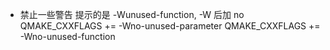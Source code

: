 

* 禁止一些警告 提示的是 -Wunused-function, -W 后加 no
QMAKE_CXXFLAGS += -Wno-unused-parameter
QMAKE_CXXFLAGS += -Wno-unused-function
